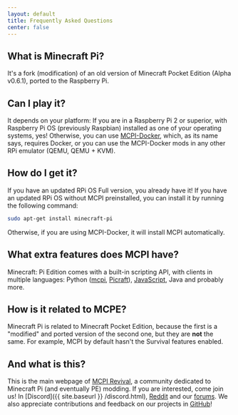 ```yaml
---
layout: default
title: Frequently Asked Questions
center: false
---
```


## What is Minecraft Pi?

It's a fork (modification) of an old version of Minecraft Pocket Edition (Alpha v0.6.1), ported to the Raspberry Pi.

## Can I play it?

It depends on your platform: If you are in a Raspberry Pi 2 or superior, with Raspberry Pi OS (previously Raspbian) installed as one of your operating systems, yes! Otherwise, you can use [MCPI-Docker](https://gitea.thebrokenrail.com/TheBrokenRail/minecraft-pi-docker), which, as its name says, requires Docker, or you can use the MCPI-Docker mods in any other RPi emulator (QEMU, QEMU + KVM).

## How do I get it?

If you have an updated RPi OS Full version, you already have it! If you have an updated RPi OS without MCPI preinstalled, you can install it by running the following command:

```sh
sudo apt-get install minecraft-pi
```

Otherwise, if you are using MCPI-Docker, it will install MCPI automatically.

## What extra features does MCPI have?

Minecraft: Pi Edition comes with a built-in scripting API, with clients in multiple languages: Python ([mcpi](https://github.com/martinohanlon/mcpi), [Picraft](https://picraft.readthedocs.io/)), [JavaScript](https://github.com/mdnorman/node-mcpi), Java and probably more.

## How is it related to MCPE?

Minecraft Pi is related to Minecraft Pocket Edition, because the first is a "modified" and ported version of the second one, but they are **not** the same. For example, MCPI by default hasn't the Survival features enabled.

## And what is this?

This is the main webpage of [MCPI Revival](https://github.com/MCPI-Devs), a community dedicated to Minecraft Pi (and eventually PE) modding. If you are interested, come join us! In [Discord]({{ site.baseurl }} /discord.html), [Reddit](https://old.reddit.com/r/MCPIDevs) and our [forums](https://mcpi-devs.freeforums.net/). We also appreciate contributions and feedback on our projects in [GitHub](https://github.com/MCPI-Devs)!
